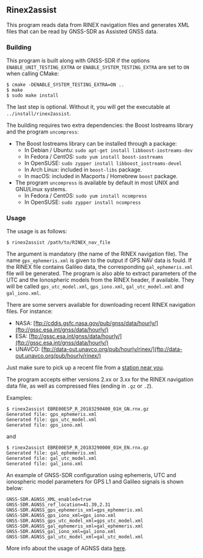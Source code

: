 Rinex2assist
------------

This program reads data from RINEX navigation files and generates XML files that can be read by GNSS-SDR as Assisted GNSS data.

### Building

This program is built along with GNSS-SDR if the options `ENABLE_UNIT_TESTING_EXTRA` or `ENABLE_SYSTEM_TESTING_EXTRA` are set to `ON` when calling CMake:

```
$ cmake -DENABLE_SYSTEM_TESTING_EXTRA=ON ..
$ make
$ sudo make install
```

The last step is optional. Without it, you will get the executable at `../install/rinex2assist`.

The building requires two extra dependencies: the Boost Iostreams library and the program `uncompress`:

  * The Boost Iostreams library can be installed through a package:
     - In Debian / Ubuntu: `sudo apt-get install libboost-iostreams-dev`
     - In Fedora / CentOS: `sudo yum install boost-iostreams`
     - In OpenSUSE: `sudo zypper install libboost_iostreams-devel`
     - In Arch Linux: included in `boost-libs` package.
     - In macOS: included in Macports / Homebrew `boost` package.
  * The program `uncompress` is available by default in most UNIX and GNU/Linux systems.
     - In Fedora / CentOS: `sudo yum install ncompress`
     - In OpenSUSE: `sudo zypper install ncompress`

### Usage

The usage is as follows:

```
$ rinex2assist /path/to/RINEX_nav_file
```

The argument is mandatory (the name of the RINEX navigation file). The name `gps_ephemeris.xml` is given to the output if GPS NAV data is fould. If the RINEX file contains Galileo data, the corresponding `gal_ephemeris.xml` file will be generated. The program is also able to extract parameters of the UTC and the Ionospheric models from the RINEX header, if available. They will be called `gps_utc_model.xml`, `gps_iono.xml`, `gal_utc_model.xml` and `gal_iono.xml`.

There are some servers available for downloading recent RINEX navigation files. For instance:
  * NASA: [ftp://cddis.gsfc.nasa.gov/pub/gnss/data/hourly/](ftp://gssc.esa.int/gnss/data/hourly/)
  * ESA: [ftp://gssc.esa.int/gnss/data/hourly/](ftp://gssc.esa.int/gnss/data/hourly/)
  * UNAVCO: [ftp://data-out.unavco.org/pub/hourly/rinex/](ftp://data-out.unavco.org/pub/hourly/rinex/)

Just make sure to pick up a recent file from a [station near you](http://www.igs.org/network).

The program accepts either versions 2.xx or 3.xx for the RINEX navigation data file, as well as compressed files (ending in `.gz` or `.Z`).

Examples:

```
$ rinex2assist EBRE00ESP_R_20183290400_01H_GN.rnx.gz
Generated file: gps_ephemeris.xml
Generated file: gps_utc_model.xml
Generated file: gps_iono.xml
```

and

```
$ rinex2assist EBRE00ESP_R_20183290000_01H_EN.rnx.gz
Generated file: gal_ephemeris.xml
Generated file: gal_utc_model.xml
Generated file: gal_iono.xml
```


An example of GNSS-SDR configuration using ephemeris, UTC and ionospheric model parameters for GPS L1 and Galileo signals is shown below:

```
GNSS-SDR.AGNSS_XML_enabled=true
GNSS-SDR.AGNSS_ref_location=41.39,2.31
GNSS-SDR.AGNSS_gps_ephemeris_xml=gps_ephemeris.xml
GNSS-SDR.AGNSS_gps_iono_xml=gps_iono.xml
GNSS-SDR.AGNSS_gps_utc_model_xml=gps_utc_model.xml
GNSS-SDR.AGNSS_gal_ephemeris_xml=gal_ephemeris.xml
GNSS-SDR.AGNSS_gal_iono_xml=gal_iono.xml    
GNSS-SDR.AGNSS_gal_utc_model_xml=gal_utc_model.xml
```

More info about the usage of AGNSS data [here](https://gnss-sdr.org/docs/sp-blocks/global-parameters/#assisted-gnss-with-xml-files).
